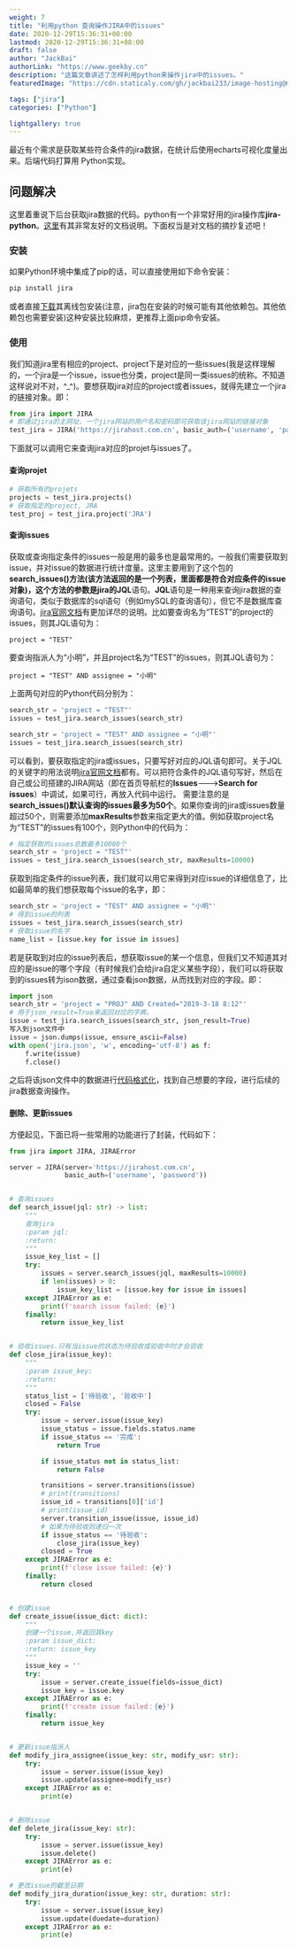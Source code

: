 ```yaml
---
weight: 7
title: "利用python 查询操作JIRA中的issues"
date: 2020-12-29T15:36:31+08:00
lastmod: 2020-12-29T15:36:31+08:00
draft: false
author: "JackBai"
authorLink: "https://www.geekby.cn"
description: "这篇文章讲述了怎样利用python来操作jira中的issues。"
featuredImage: "https://cdn.staticaly.com/gh/jackbai233/image-hosting@master/20211024/python-jira.7170xk7v9p40.png"

tags: ["jira"]
categories: ["Python"]

lightgallery: true
---
```


最近有个需求是获取某些符合条件的jira数据，在统计后使用echarts可视化度量出来。后端代码打算用 Python实现。
<!--more-->

## 问题解决
这里着重说下后台获取jira数据的代码。python有一个非常好用的jira操作库**jira-python**。[这里](https://jira.readthedocs.io/en/master/index.html)有其非常友好的文档说明。下面权当是对文档的摘抄复述吧！
### 安装
如果Python环境中集成了pip的话，可以直接使用如下命令安装：
```python
pip install jira
```
或者直接[下载](https://pypi.org/project/jira/#files)其离线包安装(注意，jira包在安装的时候可能有其他依赖包。其他依赖包也需要安装)这种安装比较麻烦，更推荐上面pip命令安装。
### 使用
我们知道jira里有相应的project、project下是对应的一些issues(我是这样理解的，一个jira是一个issue，issue也分类，project是同一类issues的统称。不知道这样说对不对，^_^)。要想获取jira对应的project或者issues，就得先建立一个jira的链接对象。即：
```python
from jira import JIRA
# 即通过jira的主网址、一个jira网站的用户名和密码即可获取该jira网站的链接对象
test_jira = JIRA('https://jirahost.com.cn', basic_auth=('username', 'password'))
```
下面就可以调用它来查询jira对应的projet与issues了。
#### 查询projet
```python
# 获取所有的projets
projects = test_jira.projects()
# 获取指定的project, JRA
test_proj = test_jira.project('JRA')
```
#### 查询issues
获取或查询指定条件的issues一般是用的最多也是最常用的。一般我们需要获取到issue，并对issue的数据进行统计度量。这里主要用到了这个包的**search_issues()**方法(该方法返回的是一个列表，里面都是符合对应条件的issue对象)，这个方法的参数是jira的**JQL**语句。**JQL**语句是一种用来查询jira数据的查询语句，类似于数据库的sql语句（例如mySQL的查询语句），但它不是数据库查询语句。[jira官网文档](https://confluence.atlassian.com/jiracoreserver073/advanced-searching-861257209.html)有更加详尽的说明。比如要查询名为“TEST”的project的issues，则其JQL语句为：
```
project = "TEST"
```
要查询指派人为“小明”，并且project名为“TEST”的issues，则其JQL语句为：
```
project = "TEST" AND assignee = "小明"
```
上面两句对应的Python代码分别为：
```python
search_str = 'project = "TEST"'
issues = test_jira.search_issues(search_str)
```
```python
search_str = 'project = "TEST" AND assignee = "小明"'
issues = test_jira.search_issues(search_str)
```
可以看到，要获取指定的jira或issues，只要写好对应的JQL语句即可。关于JQL的关键字的用法说明[jira官网文档](https://confluence.atlassian.com/jiracoreserver073/advanced-searching-861257209.html)都有。可以把符合条件的JQL语句写好，然后在自己或公司搭建的JIRA网站（即在首页导航栏的**Issues**--->**Search for issues**）中调试，如果可行，再放入代码中运行。
需要注意的是**search_issues()默认查询的issues最多为50个**。如果你查询的jira或issues数量超过50个，则需要添加**maxResults**参数来指定更大的值。例如获取project名为“TEST”的issues有100个，则Python中的代码为：

```python
# 指定获取的issues总数最多10000个
search_str = 'project = "TEST"'
issues = test_jira.search_issues(search_str, maxResults=10000)
```
获取到指定条件的issue列表，我们就可以用它来得到对应issue的详细信息了，比如最简单的我们想获取每个issue的名字，即：
```python
search_str = 'project = "TEST" AND assignee = "小明"'
# 得到issue的列表
issues = test_jira.search_issues(search_str)
# 获取issue的名字
name_list = [issue.key for issue in issues]
```
若是获取到对应的issue列表后，想获取issue的某一个信息，但我们又不知道其对应的是issue的哪个字段（有时候我们会给jira自定义某些字段），我们可以将获取到的issues转为ison数据，通过查看json数据，从而找到对应的字段。即：
```python
import json
search_str = 'project = "PROJ" AND Created="2019-3-18 8:12"'
# 用于json_result=True来返回对应的字典。
issue = test_jira.search_issues(search_str, json_result=True)
写入到json文件中
issue = json.dumps(issue, ensure_ascii=False)
with open('jira.json', 'w', encoding='utf-8') as f:
    f.write(issue)
    f.close()
```
之后将该json文件中的数据进行[代码格式化](http://json.parser.online.fr/)，找到自己想要的字段，进行后续的jira数据查询操作。

#### 删除、更新issues
方便起见，下面已将一些常用的功能进行了封装，代码如下：
```python
from jira import JIRA, JIRAError

server = JIRA(server='https://jirahost.com.cn',
              basic_auth=('username', 'password'))


# 查询issues
def search_issue(jql: str) -> list:
    """
    查询jira
    :param jql:
    :return:
    """
    issue_key_list = []
    try:
        issues = server.search_issues(jql, maxResults=10000)
        if len(issues) > 0:
            issue_key_list = [issue.key for issue in issues]
    except JIRAError as e:
        print(f'search issue failed: {e}')
    finally:
        return issue_key_list


# 验收issues.只有当issue的状态为待验收或验收中时才会验收
def close_jira(issue_key):
    """
    :param issue_key:
    :return:
    """
    status_list = ['待验收', '验收中']
    closed = False
    try:
        issue = server.issue(issue_key)
        issue_status = issue.fields.status.name
        if issue_status == '完成':
            return True

        if issue_status not in status_list:
            return False

        transitions = server.transitions(issue)
        # print(transitions)
        issue_id = transitions[0]['id']
        # print(issue_id)
        server.transition_issue(issue, issue_id)
        # 如果为待验收则递归一次
        if issue_status == '待验收':
            close_jira(issue_key)
        closed = True
    except JIRAError as e:
        print(f'close issue failed: {e}')
    finally:
        return closed


# 创建issue
def create_issue(issue_dict: dict):
    """
    创建一个issue,并返回其key
    :param issue_dict:
    :return: issue_key
    """
    issue_key = ''
    try:
        issue = server.create_issue(fields=issue_dict)
        issue_key = issue.key
    except JIRAError as e:
        print(f'create issue failed：{e}')
    finally:
        return issue_key


# 更新issue指派人
def modify_jira_assignee(issue_key: str, modify_usr: str):
    try:
        issue = server.issue(issue_key)
        issue.update(assignee=modify_usr)
    except JIRAError as e:
        print(e)


# 删除issue
def delete_jira(issue_key: str):
    try:
        issue = server.issue(issue_key)
        issue.delete()
    except JIRAError as e:
        print(e)

# 更改issue的截至日期
def modify_jira_duration(issue_key: str, duration: str):
    try:
        issue = server.issue(issue_key)
        issue.update(duedate=duration)
    except JIRAError as e:
        print(e)
```
